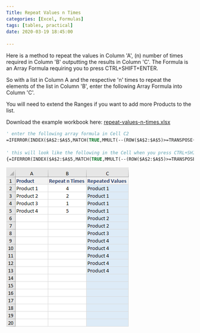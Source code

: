 ```yaml
---
Title: Repeat Values n Times
categories: [Excel, Formulas]
tags: [tables, practical]
date: 2020-03-19 18:45:00

---
```


Here is a method to repeat the values in Column 'A', (n) number of times required in Column 'B' outputting the results in Column 'C'. The Formula is an Array Formula requiring you to press CTRL+SHIFT+ENTER.

So with a list in Column A and the respective 'n' times to repeat the elements of the list in Column 'B', enter the following Array Formula into Column 'C'.

You will need to extend the Ranges if you want to add more Products to the list.

Download the example workbook here: [repeat-values-n-times.xlsx](/example-files/repeat-values-n-times.xlsx)  

```vb
' enter the following array formula in Cell C2
=IFERROR(INDEX($A$2:$A$5,MATCH(TRUE,MMULT(--(ROW($A$2:$A$5)>=TRANSPOSE(ROW($A$2:$A$5))),$B$2:$B$5)>=ROWS($1:1),0)),"")

' this will look like the following in the Cell when you press CTRL+SHIFT+ENTER
{=IFERROR(INDEX($A$2:$A$5,MATCH(TRUE,MMULT(--(ROW($A$2:$A$5)>=TRANSPOSE(ROW($A$2:$A$5))),$B$2:$B$5)>=ROWS($1:1),0)),"")}
```


![repeat-values-n-times-img](/imgs/repeat-values-n-times/repeat-values-n-times.png)
